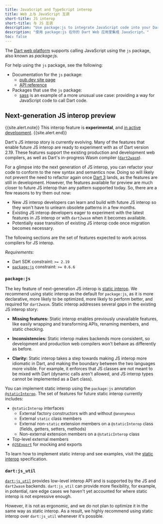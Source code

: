 ```yaml
---
title: JavaScript and TypeScript interop
title: Web 上与 JavaScript 互调
short-title: JS interop
short-title: 与 JS 互调
description: "Use package:js to integrate JavaScript code into your Dart web app."
description: "使用 package:js 在你的 Dart Web 应用里集成 JavaScript。"
toc: false
---
```


The [Dart web platform](/overview#web-platform) supports calling
JavaScript using the `js` package,
also known as _package:js_.

For help using the `js` package, see the following:

* Documentation for the `js` package:
  * [pub.dev site page][js]
  * [API reference][js-api]
* Packages that use the `js` package:
  * [sass][] is an example of a more unusual use case: providing a
    way for JavaScript code to call Dart code.

[js]: {{site.pub-pkg}}/js
[js-api]: {{site.pub-api}}/js
[sass]: {{site.pub-pkg}}/sass

## Next-generation JS interop preview

{{site.alert.note}}
  This interop feature is **experimental**,
  and [in active development](https://github.com/dart-lang/sdk/issues/35084).
{{site.alert.end}}

Dart's JS interop story is currently evolving. 
Many of the features that enable future JS interop
are ready to experiment with as of Dart version 2.19.
These features support the existing production
and development web compilers, 
as well as Dart's in-progress Wasm compiler ([`dart2wasm`][]).

For a glimpse into the next generation of JS interop,
you can refactor your code to conform to
the new syntax and semantics now. 
Doing so will likely not prevent the need to refactor again
once [Dart 3][] lands, as the features are still in development. 
However, the features available for preview are much closer
to future JS interop than any pattern supported today.
So, there are a few reasons to try them out now:

* New JS interop developers can learn and build with future JS interop
  so they won't have to unlearn obsolete patterns in a few months.
* Existing JS interop developers eager to experiment with
  the latest features in JS interop 
  or with `dart2wasm` when it becomes available.
* Potentially ease transition of existing JS interop code
  once migration becomes necessary.

The following sections are the set of features
expected to work across compilers for JS interop.

*Requirements:*

* Dart SDK constraint: `>= 2.19`
* [`package:js`][] constraint: `>= 0.6.6`

[`dart2wasm`]: https://github.com/dart-lang/sdk/blob/main/pkg/dart2wasm/dart2wasm.md#running-dart2wasm
[Dart 3]: https://medium.com/dartlang/dart-3-alpha-f1458fb9d232
[`package:js`]: {{site.pub-pkg}}/js

### `package:js`

The key feature of next-generation JS interop is [static interop][].
We recommend using static interop as the default for `package:js`,
as it is more declarative, more likely to be optimized,
more likely to perform better, and required for `dart2wasm`.
Static interop addresses several gaps in the existing JS interop story:

* **Missing features:** Static interop enables previously
  unavailable features, like easily wrapping and transforming APIs,
  renaming members, and static checking.

* **Inconsistencies:** Static interop makes backends more consistent,
  so development and production web compilers
  won't behave as differently as before.

* **Clarity:** Static interop takes a step towards making 
  JS interop more idiomatic in Dart, 
  and making the boundary between the two languages more visible.
  For example, it enforces that JS classes are not meant to be mixed with Dart
  (dynamic calls aren't allowed, 
  and JS interop types cannot be implemented as a Dart class).

You can implement static interop using
the `package:js` annotation [`@staticInterop`][].
The set of features for future static interop currently includes:

* `@staticInterop` interfaces
  * External factory constructors with and without `@anonymous`
  * External `static` class members
  * External non-`static` extension members on a `@staticInterop`
    class (fields, getters, setters, methods)
  * Non-external extension members on a `@staticInterop` class
* Top-level external members
* [`@JSExport`][] for mocking and exports

To learn how to implement static interop and see examples,
visit the [static interop][] specification.

[`@staticInterop`]: {{site.pub-api}}/js/latest/js/staticInterop-constant.html
[static interop]: {{site.pub-pkg}}/js#staticinterop
[`@JSExport`]: {{site.pub-pkg}}/js#jsexport-and-js_utilcreatedartexport

### `dart:js_util`

[`dart:js_util`][] provides low-level interop API
and is supported by the JS and `dart2wasm` backends.
`dart:js_util` can provide more flexibility,
for example, in potential, rare edge cases we haven't yet
accounted for where static interop is not expressive enough.

However, it is not as ergonomic, and we do not plan
to optimize it in the same way as static interop.
As a result, we highly recommend using static interop over
`dart:js_util` whenever it's possible.

[`dart:js_util`]: {{site.dart-api}}/{{site.data.pkg-vers.SDK.channel}}/dart-js_util/dart-js_util-library.html
